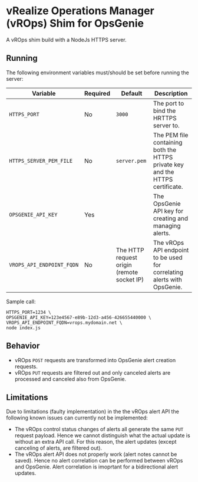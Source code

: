 # vRealize Operations Manager (vROps) Shim for OpsGenie

A vROps shim build with a NodeJs HTTPS server.

## Running

The following environment variables must/should be set before running the server:

| Variable | Required | Default | Description |
| -------- | -------- | ------- | ----------- |
| `HTTPS_PORT` | No | `3000` | The port to bind the HRTTPS server to. |
| `HTTPS_SERVER_PEM_FILE` | No | `server.pem` | The PEM file containing both the HTTPS private key and the HTTPS certificate. |
| `OPSGENIE_API_KEY` | Yes | | The OpsGenie API key for creating and managing alerts. |
| `VROPS_API_ENDPOINT_FQDN` | No | The HTTP request origin (remote socket IP) | The vROps API endpoint to be used for correlating alerts with OpsGenie. |

Sample call:

```
HTTPS_PORT=1234 \
OPSGENIE_API_KEY=123e4567-e89b-12d3-a456-426655440000 \
VROPS_API_ENDPOINT_FQDN=vrops.mydomain.net \
node index.js
```

## Behavior

* vROps `POST` requests are transformed into OpsGenie alert creation requests.
* vROps `PUT` requests are filtered out and only canceled alerts are processed and canceled also from OpsGenie.

## Limitations

Due to limitations (faulty implementation) in the the vROps alert API the following known issues can currently not be implemented:

* The vROps control status changes of alerts all generate the same `PUT` request payload. Hence we cannot distinguish what the actual update is without an extra API call. For this reason, the alert updates (except canceling of alerts, are filtered out).
* The vROps alert API does not properly work (alert notes cannot be saved). Hence no alert correlation can be performed between vROps and OpsGenie. Alert correlation is imoprtant for a bidirectional alert updates.
